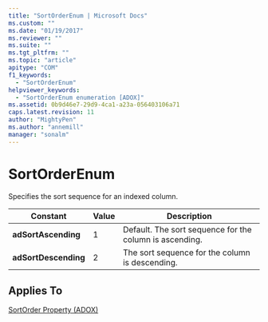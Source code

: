 ```yaml
---
title: "SortOrderEnum | Microsoft Docs"
ms.custom: ""
ms.date: "01/19/2017"
ms.reviewer: ""
ms.suite: ""
ms.tgt_pltfrm: ""
ms.topic: "article"
apitype: "COM"
f1_keywords: 
  - "SortOrderEnum"
helpviewer_keywords: 
  - "SortOrderEnum enumeration [ADOX]"
ms.assetid: 0b9d46e7-29d9-4ca1-a23a-056403106a71
caps.latest.revision: 11
author: "MightyPen"
ms.author: "annemill"
manager: "sonalm"
---
```

# SortOrderEnum
Specifies the sort sequence for an indexed column.  
  
|Constant|Value|Description|  
|--------------|-----------|-----------------|  
|**adSortAscending**|1|Default. The sort sequence for the column is ascending.|  
|**adSortDescending**|2|The sort sequence for the column is descending.|  
  
## Applies To  
 [SortOrder Property (ADOX)](../../../ado/reference/adox-api/sortorder-property-adox.md)